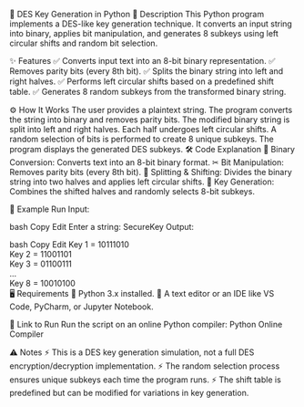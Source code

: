 🔐 DES Key Generation in Python
📜 Description
This Python program implements a DES-like key generation technique. It converts an input string into binary, applies bit manipulation, and generates 8 subkeys using left circular shifts and random bit selection.

✨ Features
✅ Converts input text into an 8-bit binary representation.
✅ Removes parity bits (every 8th bit).
✅ Splits the binary string into left and right halves.
✅ Performs left circular shifts based on a predefined shift table.
✅ Generates 8 random subkeys from the transformed binary string.

⚙️ How It Works
The user provides a plaintext string.
The program converts the string into binary and removes parity bits.
The modified binary string is split into left and right halves.
Each half undergoes left circular shifts.
A random selection of bits is performed to create 8 unique subkeys.
The program displays the generated DES subkeys.
🛠 Code Explanation
🔢 Binary Conversion: Converts text into an 8-bit binary format.
✂ Bit Manipulation: Removes parity bits (every 8th bit).
🔀 Splitting & Shifting: Divides the binary string into two halves and applies left circular shifts.
🔐 Key Generation: Combines the shifted halves and randomly selects 8-bit subkeys.

🎯 Example Run
Input:

bash
Copy
Edit
Enter a string: SecureKey
Output:

bash
Copy
Edit
Key 1 = 10111010  
Key 2 = 11001101  
Key 3 = 01100111  
...  
Key 8 = 10010100  
🖥 Requirements
🐍 Python 3.x installed.
📝 A text editor or an IDE like VS Code, PyCharm, or Jupyter Notebook.

🚀 Link to Run
Run the script on an online Python compiler:
Python Online Compiler

⚠️ Notes
⚡ This is a DES key generation simulation, not a full DES encryption/decryption implementation.
⚡ The random selection process ensures unique subkeys each time the program runs.
⚡ The shift table is predefined but can be modified for variations in key generation.
